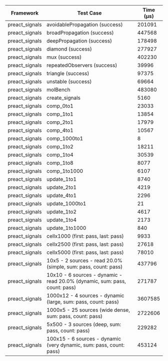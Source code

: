 | Framework | Test Case | Time (μs) |
| --- | --- | --- |
| preact_signals | avoidablePropagation (success) | 201091 |
| preact_signals | broadPropagation (success) | 447568 |
| preact_signals | deepPropagation (success) | 178498 |
| preact_signals | diamond (success) | 277927 |
| preact_signals | mux (success) | 402230 |
| preact_signals | repeatedObservers (success) | 39996 |
| preact_signals | triangle (success) | 97375 |
| preact_signals | unstable (success) | 69664 |
| preact_signals | molBench | 483080 |
| preact_signals | create_signals | 5160 |
| preact_signals | comp_0to1 | 23033 |
| preact_signals | comp_1to1 | 13854 |
| preact_signals | comp_2to1 | 17979 |
| preact_signals | comp_4to1 | 10567 |
| preact_signals | comp_1000to1 | 8 |
| preact_signals | comp_1to2 | 18211 |
| preact_signals | comp_1to4 | 30539 |
| preact_signals | comp_1to8 | 8077 |
| preact_signals | comp_1to1000 | 6107 |
| preact_signals | update_1to1 | 8740 |
| preact_signals | update_2to1 | 4219 |
| preact_signals | update_4to1 | 2296 |
| preact_signals | update_1000to1 | 21 |
| preact_signals | update_1to2 | 4617 |
| preact_signals | update_1to4 | 2173 |
| preact_signals | update_1to1000 | 840 |
| preact_signals | cellx1000 (first: pass, last: pass) | 9933 |
| preact_signals | cellx2500 (first: pass, last: pass) | 27618 |
| preact_signals | cellx5000 (first: pass, last: pass) | 78010 |
| preact_signals | 10x5 - 2 sources - read 20.0% (simple, sum: pass, count: pass) | 437796 |
| preact_signals | 10x10 - 6 sources - dynamic - read 20.0% (dynamic, sum: pass, count: pass) | 271787 |
| preact_signals | 1000x12 - 4 sources - dynamic (large, sum: pass, count: pass) | 3607585 |
| preact_signals | 1000x5 - 25 sources (wide dense, sum: pass, count: pass) | 2722606 |
| preact_signals | 5x500 - 3 sources (deep, sum: pass, count: pass) | 229282 |
| preact_signals | 100x15 - 6 sources - dynamic (very dynamic, sum: pass, count: pass) | 453124 |
